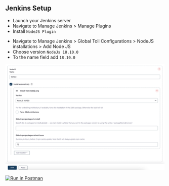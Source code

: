 ## Jenkins Setup

- Launch your Jenkins server
- Navigate to Manage Jenkins > Manage Plugins 
- Install `NodeJS Plugin`
<!-- Make sure that you have Pipeline and Pipeline: GitHub Groovy Libraries plugins installed  -->
- Navigate to Manage Jenkins > Global Toll Configurations > NodeJS installations > Add Node JS
- Choose version `NodeJs 18.10.0`
- To the name field add `18.10.0`

![alt text](./assets/node-setup.png)

[![Run in Postman](https://run.pstmn.io/button.svg)](https://god.gw.postman.com/run-collection/23524391-85d0b461-f84c-45f2-ad46-49083a6a6f34?action=collection%2Ffork&collection-url=entityId%3D23524391-85d0b461-f84c-45f2-ad46-49083a6a6f34%26entityType%3Dcollection%26workspaceId%3D9fee9dd4-6982-432a-9b44-1de813d262fc)